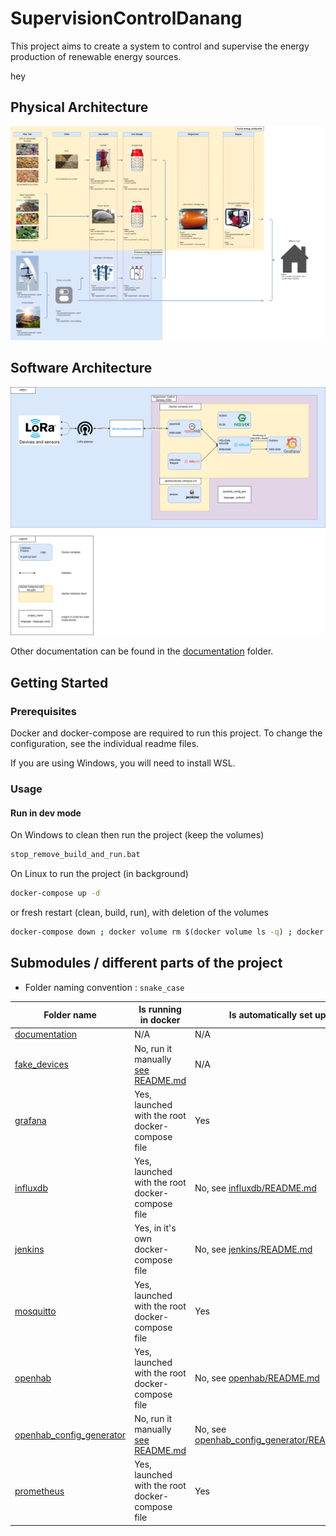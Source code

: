 # SupervisionControlDanang

This project aims to create a system to control and supervise the energy production of renewable energy sources.

hey

## Physical Architecture

![Physical Architecture](./documentation/HRES%20schema.drawio.png)

## Software Architecture

![Software Architecture](./documentation/Software%20architecture.drawio.png)

Other documentation can be found in the [documentation](./documentation) folder.

## Getting Started

### Prerequisites

Docker and docker-compose are required to run this project.
To change the configuration, see the individual readme files.

If you are using Windows, you will need to install WSL.

### Usage

#### Run in dev mode

On Windows to clean then run the project (keep the volumes)

```bash
stop_remove_build_and_run.bat
```

On Linux to run the project (in background)

```bash
docker-compose up -d
```

or fresh restart (clean, build, run), with deletion of the volumes

```bash
docker-compose down ; docker volume rm $(docker volume ls -q) ; docker compose up -d ; bash init.sh
```

## Submodules / different parts of the project

- Folder naming convention : `snake_case`

| Folder name                                            | Is running in docker                                                    | Is automatically set up                                                          |
|--------------------------------------------------------|-------------------------------------------------------------------------|----------------------------------------------------------------------------------|
| [documentation](./documentation)                       | N/A                                                                     | N/A                                                                              |
| [fake_devices](./fake_devices)                         | No, run it manually [see README.md](fake_devices/README.md)             | N/A                                                                              |
| [grafana](./grafana)                                   | Yes, launched with the root docker-compose file                         | Yes                                                                              |
| [influxdb](./influxdb)                                 | Yes, launched with the root docker-compose file                         | No, see [influxdb/README.md](influxdb/README.md)                                 |
| [jenkins](./jenkins)                                   | Yes, in it's own docker-compose file                                    | No, see [jenkins/README.md](jenkins/README.md)                                   |
| [mosquitto](./mosquitto)                               | Yes, launched with the root docker-compose file                         | Yes                                                                              |
| [openhab](./openhab)                                   | Yes, launched with the root docker-compose file                         | No, see [openhab/README.md](openhab/README.md)                                   |
| [openhab_config_generator](./openhab_config_generator) | No, run it manually [see README.md](openhab_config_generator/README.md) | No, see [openhab_config_generator/README.md](openhab_config_generator/README.md) |
| [prometheus](./prometheus)                             | Yes, launched with the root docker-compose file                         | Yes                                                                              |
